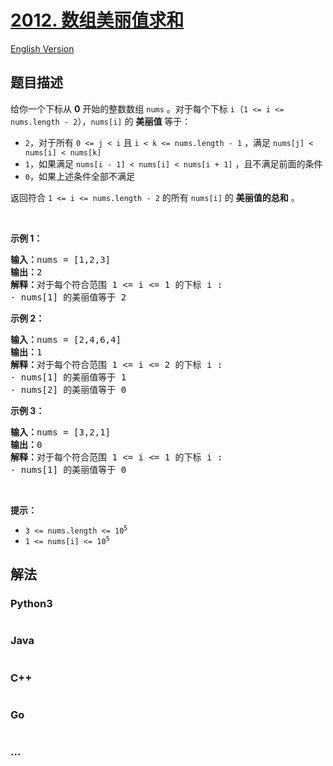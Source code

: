 # [2012. 数组美丽值求和](https://leetcode.cn/problems/sum-of-beauty-in-the-array)

[English Version](/solution/2000-2099/2012.Sum%20of%20Beauty%20in%20the%20Array/README_EN.md)

## 题目描述

<!-- 这里写题目描述 -->

<p>给你一个下标从 <strong>0</strong> 开始的整数数组 <code>nums</code> 。对于每个下标 <code>i</code>（<code>1 &lt;= i &lt;= nums.length - 2</code>），<code>nums[i]</code> 的 <strong>美丽值</strong> 等于：</p>

<ul>
	<li><code>2</code>，对于所有 <code>0 &lt;= j &lt; i</code> 且 <code>i &lt; k &lt;= nums.length - 1</code> ，满足 <code>nums[j] &lt; nums[i] &lt; nums[k]</code></li>
	<li><code>1</code>，如果满足 <code>nums[i - 1] &lt; nums[i] &lt; nums[i + 1]</code> ，且不满足前面的条件</li>
	<li><code>0</code>，如果上述条件全部不满足</li>
</ul>

<p>返回符合 <code>1 &lt;= i &lt;= nums.length - 2</code> 的所有<em> </em><code>nums[i]</code><em> </em>的 <strong>美丽值的总和</strong> 。</p>

<p>&nbsp;</p>

<p><strong>示例 1：</strong></p>

<pre><strong>输入：</strong>nums = [1,2,3]
<strong>输出：</strong>2
<strong>解释：</strong>对于每个符合范围 1 &lt;= i &lt;= 1 的下标 i :
- nums[1] 的美丽值等于 2
</pre>

<p><strong>示例 2：</strong></p>

<pre><strong>输入：</strong>nums = [2,4,6,4]
<strong>输出：</strong>1
<strong>解释：</strong>对于每个符合范围 1 &lt;= i &lt;= 2 的下标 i :
- nums[1] 的美丽值等于 1
- nums[2] 的美丽值等于 0
</pre>

<p><strong>示例 3：</strong></p>

<pre><strong>输入：</strong>nums = [3,2,1]
<strong>输出：</strong>0
<strong>解释：</strong>对于每个符合范围 1 &lt;= i &lt;= 1 的下标 i :
- nums[1] 的美丽值等于 0
</pre>

<p>&nbsp;</p>

<p><strong>提示：</strong></p>

<ul>
	<li><code>3 &lt;= nums.length &lt;= 10<sup>5</sup></code></li>
	<li><code>1 &lt;= nums[i] &lt;= 10<sup>5</sup></code></li>
</ul>


## 解法

<!-- 这里可写通用的实现逻辑 -->

<!-- tabs:start -->

### **Python3**

<!-- 这里可写当前语言的特殊实现逻辑 -->

```python

```

### **Java**

<!-- 这里可写当前语言的特殊实现逻辑 -->

```java

```

### **C++**

```cpp

```

### **Go**

```go

```

### **...**

```

```

<!-- tabs:end -->